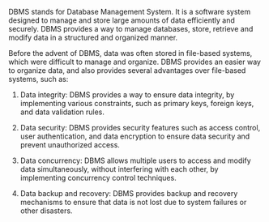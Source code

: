DBMS stands for Database Management System. It is a software system designed to manage and store large amounts of data efficiently and securely. DBMS provides a way to manage databases, store, retrieve and modify data in a structured and organized manner.

Before the advent of DBMS, data was often stored in file-based systems, which were difficult to manage and organize. DBMS provides an easier way to organize data, and also provides several advantages over file-based systems, such as:

1. Data integrity: DBMS provides a way to ensure data integrity, by implementing various constraints, such as primary keys, foreign keys, and data validation rules.

2. Data security: DBMS provides security features such as access control, user authentication, and data encryption to ensure data security and prevent unauthorized access.

3. Data concurrency: DBMS allows multiple users to access and modify data simultaneously, without interfering with each other, by implementing concurrency control techniques.

4. Data backup and recovery: DBMS provides backup and recovery mechanisms to ensure that data is not lost due to system failures or other disasters.